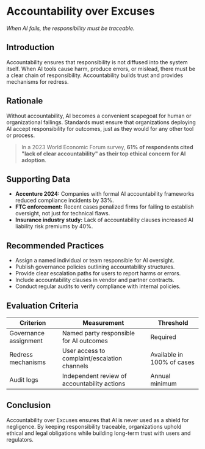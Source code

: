 # Accountability over Excuses

*When AI fails, the responsibility must be traceable.*

## Introduction

Accountability ensures that responsibility is not diffused into the system itself. When AI tools cause harm, produce errors, or mislead, there must be a clear chain of responsibility. Accountability builds trust and provides mechanisms for redress.

## Rationale

Without accountability, AI becomes a convenient scapegoat for human or organizational failings. Standards must ensure that organizations deploying AI accept responsibility for outcomes, just as they would for any other tool or process.

> In a 2023 World Economic Forum survey, **61% of respondents cited "lack of clear accountability" as their top ethical concern for AI adoption**.

## Supporting Data

- **Accenture 2024:** Companies with formal AI accountability frameworks reduced compliance incidents by 33%.
- **FTC enforcement:** Recent cases penalized firms for failing to establish oversight, not just for technical flaws.
- **Insurance industry study:** Lack of accountability clauses increased AI liability risk premiums by 40%.

## Recommended Practices

- Assign a named individual or team responsible for AI oversight.
- Publish governance policies outlining accountability structures.
- Provide clear escalation paths for users to report harms or errors.
- Include accountability clauses in vendor and partner contracts.
- Conduct regular audits to verify compliance with internal policies.

## Evaluation Criteria

| Criterion | Measurement | Threshold |
|-----------|-------------|-----------|
| Governance assignment | Named party responsible for AI outcomes | Required |
| Redress mechanisms | User access to complaint/escalation channels | Available in 100% of cases |
| Audit logs | Independent review of accountability actions | Annual minimum |

## Conclusion

Accountability over Excuses ensures that AI is never used as a shield for negligence. By keeping responsibility traceable, organizations uphold ethical and legal obligations while building long-term trust with users and regulators.
